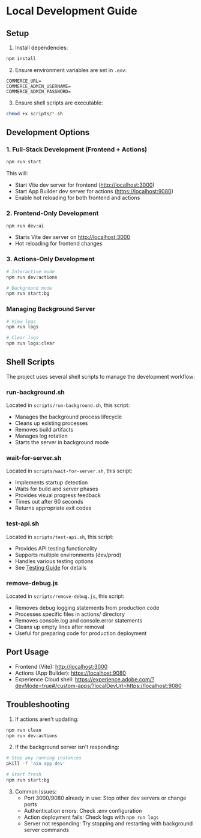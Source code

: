 # Local Development Guide

## Setup

1. Install dependencies:

```bash
npm install
```

2. Ensure environment variables are set in `.env`:

```
COMMERCE_URL=
COMMERCE_ADMIN_USERNAME=
COMMERCE_ADMIN_PASSWORD=
```

3. Ensure shell scripts are executable:

```bash
chmod +x scripts/*.sh
```

## Development Options

### 1. Full-Stack Development (Frontend + Actions)

```bash
npm run start
```

This will:

- Start Vite dev server for frontend (<http://localhost:3000>)
- Start App Builder dev server for actions (<https://localhost:9080>)
- Enable hot reloading for both frontend and actions

### 2. Frontend-Only Development

```bash
npm run dev:ui
```

- Starts Vite dev server on <http://localhost:3000>
- Hot reloading for frontend changes

### 3. Actions-Only Development

```bash
# Interactive mode
npm run dev:actions

# Background mode
npm run start:bg
```

### Managing Background Server

```bash
# View logs
npm run logs

# Clear logs
npm run logs:clear
```

## Shell Scripts

The project uses several shell scripts to manage the development workflow:

### run-background.sh

Located in `scripts/run-background.sh`, this script:

- Manages the background process lifecycle
- Cleans up existing processes
- Removes build artifacts
- Manages log rotation
- Starts the server in background mode

### wait-for-server.sh

Located in `scripts/wait-for-server.sh`, this script:

- Implements startup detection
- Waits for build and server phases
- Provides visual progress feedback
- Times out after 60 seconds
- Returns appropriate exit codes

### test-api.sh

Located in `scripts/test-api.sh`, this script:

- Provides API testing functionality
- Supports multiple environments (dev/prod)
- Handles various testing options
- See [Testing Guide](testing.md) for details

### remove-debug.js

Located in `scripts/remove-debug.js`, this script:

- Removes debug logging statements from production code
- Processes specific files in actions/ directory
- Removes console.log and console.error statements
- Cleans up empty lines after removal
- Useful for preparing code for production deployment

## Port Usage

- Frontend (Vite): <http://localhost:3000>
- Actions (App Builder): <https://localhost:9080>
- Experience Cloud shell: <https://experience.adobe.com/?devMode=true#/custom-apps/?localDevUrl=https://localhost:9080>

## Troubleshooting

1. If actions aren't updating:

```bash
npm run clean
npm run dev:actions
```

2. If the background server isn't responding:

```bash
# Stop any running instances
pkill -f 'aio app dev'

# Start fresh
npm run start:bg
```

3. Common Issues:
   - Port 3000/9080 already in use: Stop other dev servers or change ports
   - Authentication errors: Check .env configuration
   - Action deployment fails: Check logs with `npm run logs`
   - Server not responding: Try stopping and restarting with background server commands
